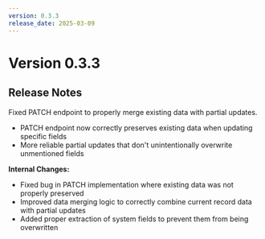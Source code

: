 ```yaml
---
version: 0.3.3
release_date: 2025-03-09
---
```


# Version 0.3.3

## Release Notes
Fixed PATCH endpoint to properly merge existing data with partial updates.

- PATCH endpoint now correctly preserves existing data when updating specific fields
- More reliable partial updates that don't unintentionally overwrite unmentioned fields

**Internal Changes:**
- Fixed bug in PATCH implementation where existing data was not properly preserved
- Improved data merging logic to correctly combine current record data with partial updates
- Added proper extraction of system fields to prevent them from being overwritten 